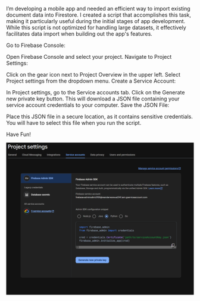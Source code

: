 I’m developing a mobile app and needed an efficient way to import existing document data into Firestore. I created a script that accomplishes this task, making it particularly useful during the initial stages of app development. While this script is not optimized for handling large datasets, it effectively facilitates data import when building out the app's features.


Go to Firebase Console:

Open Firebase Console and select your project.
Navigate to Project Settings:

Click on the gear icon next to Project Overview in the upper left.
Select Project settings from the dropdown menu.
Create a Service Account:

In Project settings, go to the Service accounts tab.
Click on the Generate new private key button. This will download a JSON file containing your service account credentials to your computer.
Save the JSON File:

Place this JSON file in a secure location, as it contains sensitive credentials. You will have to select this file when you run the script.

Have Fun!


![Alt text](cert.png)
